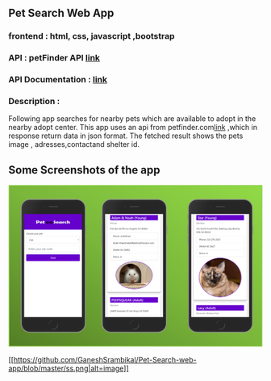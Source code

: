## Pet Search Web App 


### frontend : html, css, javascript ,bootstrap
### API : petFinder API [link](https://www.petfinder.com/developers/api-key)
### API Documentation : [link](https://www.petfinder.com/developers/api-docs) 




### Description :

Following app searches for nearby pets which are available to adopt in the nearby adopt center. This app uses an api from petfinder.com[link](https://www.petfinder.com) ,which in response return data in json format.
The fetched result shows the pets image , adresses,contactand shelter id.

## Some Screenshots of the app
![Image](https://github.com/GaneshSrambikal/Pet-Search-web-app/blob/master/ss.png)

  [[https://github.com/GaneshSrambikal/Pet-Search-web-app/blob/master/ss.png|alt=image]]
